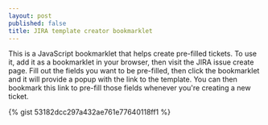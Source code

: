 ```yaml
---
layout: post
published: false
title: JIRA template creator bookmarklet
---
```

This is a JavaScript bookmarklet that helps create pre-filled tickets. To use it, add it as a bookmarklet in your browser, then visit the JIRA issue create page. Fill out the fields you want to be pre-filled, then click the bookmarklet and it will provide a popup with the link to the template. You can then bookmark this link to pre-fill those fields whenever you're creating a new ticket.

{% gist 53182dcc297a432ae761e77640118ff1 %}
